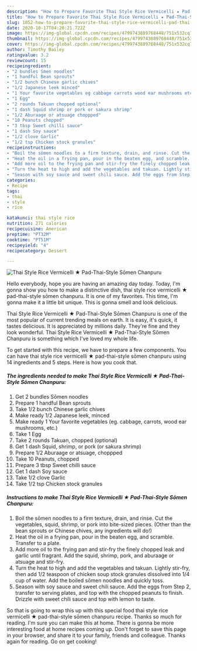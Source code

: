```yaml
---
description: "How to Prepare Favorite Thai Style Rice Vermicelli ★ Pad-Thai-Style Sōmen Chanpuru"
title: "How to Prepare Favorite Thai Style Rice Vermicelli ★ Pad-Thai-Style Sōmen Chanpuru"
slug: 1852-how-to-prepare-favorite-thai-style-rice-vermicelli-pad-thai-style-somen-chanpuru
date: 2020-10-17T04:20:21.722Z
image: https://img-global.cpcdn.com/recipes/4799743889768448/751x532cq70/thai-style-rice-vermicelli-★-pad-thai-style-somen-chanpuru-recipe-main-photo.jpg
thumbnail: https://img-global.cpcdn.com/recipes/4799743889768448/751x532cq70/thai-style-rice-vermicelli-★-pad-thai-style-somen-chanpuru-recipe-main-photo.jpg
cover: https://img-global.cpcdn.com/recipes/4799743889768448/751x532cq70/thai-style-rice-vermicelli-★-pad-thai-style-somen-chanpuru-recipe-main-photo.jpg
author: Timothy Bailey
ratingvalue: 3.2
reviewcount: 15
recipeingredient:
- "2 bundles Smen noodles"
- "1 handful Bean sprouts"
- "1/2 bunch Chinese garlic chives"
- "1/2 Japanese leek minced"
- "1 Your favorite vegetables eg cabbage carrots wood ear mushrooms etc"
- "1 Egg"
- "2 rounds Takuan chopped optional"
- "1 dash Squid shrimp or pork or sakura shrimp"
- "1/2 Aburaage or atsuage choppped"
- "10 Peanuts chopped"
- "3 tbsp Sweet chilli sauce"
- "1 dash Soy sauce"
- "1/2 clove Garlic"
- "1/2 tsp Chicken stock granules"
recipeinstructions:
- "Boil the sōmen noodles to a firm texture, drain, and rinse. Cut the vegetables, squid, shrimp, or pork into bite-sized pieces. (Other than the bean sprouts or Chinese chives, any ingredients will do!)"
- "Heat the oil in a frying pan, pour in the beaten egg, and scramble. Transfer to a plate."
- "Add more oil to the frying pan and stir-fry the finely chopped leak and garlic until fragrant. Add the squid, shrimp, pork, and aburaage or atsuage and stir-fry."
- "Turn the heat to high and add the vegetables and takuan. Lightly stir-fry, then add 1/2 teaspoon of chicken soup stock granules dissolved into 1/4 cup of water. Add the boiled sōmen noodles and quickly toss."
- "Season with soy sauce and sweet chili sauce. Add the eggs from Step 2, transfer to serving plates, and top with the chopped peanuts to finish. Drizzle with sweet chili sauce and top with lemon to taste."
categories:
- Recipe
tags:
- thai
- style
- rice

katakunci: thai style rice 
nutrition: 271 calories
recipecuisine: American
preptime: "PT32M"
cooktime: "PT51M"
recipeyield: "4"
recipecategory: Dessert

---
```



![Thai Style Rice Vermicelli ★ Pad-Thai-Style Sōmen Chanpuru](https://img-global.cpcdn.com/recipes/4799743889768448/751x532cq70/thai-style-rice-vermicelli-★-pad-thai-style-somen-chanpuru-recipe-main-photo.jpg)

Hello everybody, hope you are having an amazing day today. Today, I'm gonna show you how to make a distinctive dish, thai style rice vermicelli ★ pad-thai-style sōmen chanpuru. It is one of my favorites. This time, I'm gonna make it a little bit unique. This is gonna smell and look delicious.

Thai Style Rice Vermicelli ★ Pad-Thai-Style Sōmen Chanpuru is one of the most popular of current trending meals on earth. It is easy, it's quick, it tastes delicious. It is appreciated by millions daily. They're fine and they look wonderful. Thai Style Rice Vermicelli ★ Pad-Thai-Style Sōmen Chanpuru is something which I've loved my whole life.




To get started with this recipe, we have to prepare a few components. You can have thai style rice vermicelli ★ pad-thai-style sōmen chanpuru using 14 ingredients and 5 steps. Here is how you cook that.

<!--inarticleads1-->

##### The ingredients needed to make Thai Style Rice Vermicelli ★ Pad-Thai-Style Sōmen Chanpuru:

1. Get 2 bundles Sōmen noodles
1. Prepare 1 handful Bean sprouts
1. Take 1/2 bunch Chinese garlic chives
1. Make ready 1/2 Japanese leek, minced
1. Make ready 1 Your favorite vegetables (eg. cabbage, carrots, wood ear mushrooms, etc.)
1. Take 1 Egg
1. Take 2 rounds Takuan, chopped (optional)
1. Get 1 dash Squid, shrimp, or pork (or sakura shrimp)
1. Prepare 1/2 Aburaage or atsuage, choppped
1. Take 10 Peanuts, chopped
1. Prepare 3 tbsp Sweet chilli sauce
1. Get 1 dash Soy sauce
1. Take 1/2 clove Garlic
1. Take 1/2 tsp Chicken stock granules




<!--inarticleads2-->

##### Instructions to make Thai Style Rice Vermicelli ★ Pad-Thai-Style Sōmen Chanpuru:

1. Boil the sōmen noodles to a firm texture, drain, and rinse. Cut the vegetables, squid, shrimp, or pork into bite-sized pieces. (Other than the bean sprouts or Chinese chives, any ingredients will do!)
1. Heat the oil in a frying pan, pour in the beaten egg, and scramble. Transfer to a plate.
1. Add more oil to the frying pan and stir-fry the finely chopped leak and garlic until fragrant. Add the squid, shrimp, pork, and aburaage or atsuage and stir-fry.
1. Turn the heat to high and add the vegetables and takuan. Lightly stir-fry, then add 1/2 teaspoon of chicken soup stock granules dissolved into 1/4 cup of water. Add the boiled sōmen noodles and quickly toss.
1. Season with soy sauce and sweet chili sauce. Add the eggs from Step 2, transfer to serving plates, and top with the chopped peanuts to finish. Drizzle with sweet chili sauce and top with lemon to taste.




So that is going to wrap this up with this special food thai style rice vermicelli ★ pad-thai-style sōmen chanpuru recipe. Thanks so much for reading. I'm sure you can make this at home. There is gonna be more interesting food at home recipes coming up. Don't forget to save this page in your browser, and share it to your family, friends and colleague. Thanks again for reading. Go on get cooking!
